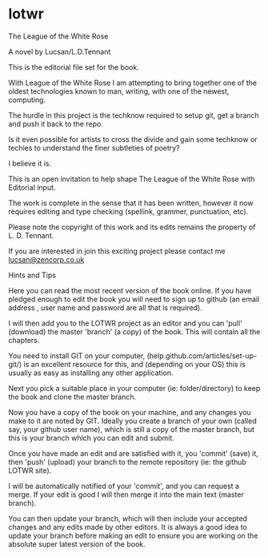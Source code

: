 lotwr
=====

The League of the White Rose

A novel by Lucsan/L.D.Tennant

This is the editorial file set for the book.

With League of the White Rose I am attempting to bring together one of the oldest technologies known to man, writing, with one of the newest, computing.

The hurdle in this project is the techknow required to setup git, get a branch and push it back to the repo.

Is it even possible for artists to cross the divide and gain some techknow or techies to understand the finer subtleties of poetry?

I believe it is.

This is an open invitation to help shape The League of the White Rose with Editorial input.

The work is complete in the sense that it has been written, however it now requires editing and type checking (spellink, grammer, punctuation, etc).

Please note the copyright of this work and its edits remains the property of L. D. Tennant.

If you are interested in join this exciting project please contact me lucsan@zencorp.co.uk

Hints and Tips

Here you can read the most recent version of the book online. If you have pledged enough to edit the book you will need to sign up to github (an email address , user name and password are all that is required).

I will then add you to the LOTWR project as an editor and you can 'pull' (download) the master 'branch' (a copy) of the book. This will contain all the chapters.

You need to install GIT on your computer, (help.github.com/articles/set-up-git/) is an excellent resource for this, and (depending on your OS) this is usually as easy as installing any other application.

Next you pick a suitable place in your computer (ie: folder/directory) to keep the book and clone the master branch.

Now you have a copy of the book on your machine, and any changes you make to it are noted by GIT. Ideally you create a branch of your own (called say, your github user name), which is still a copy of the master branch, but this is your branch which you can edit and submit.

Once you have made an edit and are satisfied with it, you 'commit' (save) it, then 'push' (upload) your branch to the remote repository (ie: the github LOTWR site).

I will be automatically notified of your 'commit', and you can request a merge. If your edit is good I will then merge it into the main text (master branch).

You can then update your branch, which will then include your accepted changes and any edits made by other editors. It is always a good idea to update your branch before making an edit to ensure you are working on the absolute super latest version of the book.
